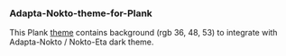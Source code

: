 ### Adapta-Nokto-theme-for-Plank

This Plank [theme](https://raw.githubusercontent.com/de956/Adapta-Nokto-theme-for-Plank/main/dock.theme) contains background (rgb 36, 48, 53) to integrate with Adapta-Nokto / Nokto-Eta dark theme.
